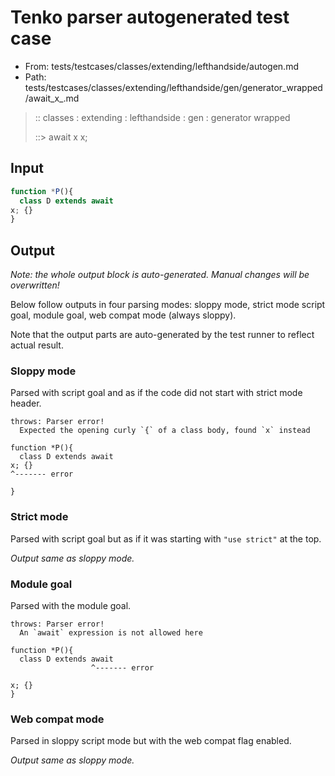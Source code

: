 # Tenko parser autogenerated test case

- From: tests/testcases/classes/extending/lefthandside/autogen.md
- Path: tests/testcases/classes/extending/lefthandside/gen/generator_wrapped/await_x_.md

> :: classes : extending : lefthandside : gen : generator wrapped
>
> ::> await x
>          x;

## Input


`````js
function *P(){
  class D extends await
x; {}
}
`````

## Output

_Note: the whole output block is auto-generated. Manual changes will be overwritten!_

Below follow outputs in four parsing modes: sloppy mode, strict mode script goal, module goal, web compat mode (always sloppy).

Note that the output parts are auto-generated by the test runner to reflect actual result.

### Sloppy mode

Parsed with script goal and as if the code did not start with strict mode header.

`````
throws: Parser error!
  Expected the opening curly `{` of a class body, found `x` instead

function *P(){
  class D extends await
x; {}
^------- error

}
`````

### Strict mode

Parsed with script goal but as if it was starting with `"use strict"` at the top.

_Output same as sloppy mode._

### Module goal

Parsed with the module goal.

`````
throws: Parser error!
  An `await` expression is not allowed here

function *P(){
  class D extends await
                  ^------- error

x; {}
}
`````


### Web compat mode

Parsed in sloppy script mode but with the web compat flag enabled.

_Output same as sloppy mode._
